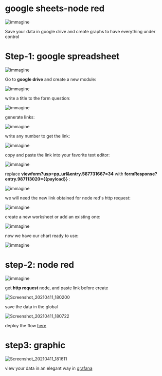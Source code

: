 # google sheets-node red

![immagine](https://user-images.githubusercontent.com/68069659/106394915-96a2e400-63ff-11eb-9a4c-f2beeb6d3eff.png)

Save your data in google drive and create graphs to have everything under control

# Step-1: google spreadsheet

![immagine](https://user-images.githubusercontent.com/68069659/106394419-c7354e80-63fc-11eb-8f7c-2c15818dfad4.png)

Go to **google drive** and create a new module:

![immagine](https://user-images.githubusercontent.com/68069659/106382302-ea410d80-63be-11eb-972d-2c2c17c7064f.png)

write a title to the form question:

![immagine](https://user-images.githubusercontent.com/68069659/106389578-4ff3c080-63e4-11eb-9179-650fbb6fdd73.png)

generate links:

![immagine](https://user-images.githubusercontent.com/68069659/106383391-ecf33100-63c5-11eb-96f9-42992e1adb18.png)

write any number to get the link:


![immagine](https://user-images.githubusercontent.com/68069659/106389920-38b5d280-63e6-11eb-9c99-1e3bafd409e3.png)

copy and paste the link into your favorite text editor:

![immagine](https://user-images.githubusercontent.com/68069659/106390138-37d17080-63e7-11eb-82c2-e071b418faa1.png)

replace **viewform?usp=pp_url&entry.587731667=34**  with  **formResponse?entry.987113020={{payload}}** :

![immagine](https://user-images.githubusercontent.com/68069659/106390176-6b13ff80-63e7-11eb-8cce-d268c85dcc0f.png)

we will need the new link obtained for node red's http request:

![immagine](https://user-images.githubusercontent.com/68069659/106384047-617b9f00-63c9-11eb-9ee7-009fe896ed80.png)

create a new worksheet or add an existing one:

![immagine](https://user-images.githubusercontent.com/68069659/106384199-eebef380-63c9-11eb-8fd7-eb4996224b6d.png)

now we have our chart ready to use:

![immagine](https://user-images.githubusercontent.com/68069659/106384288-54ab7b00-63ca-11eb-8c2b-18292536e6b7.png)



# step-2: node red


![immagine](https://user-images.githubusercontent.com/68069659/106384407-fc28ad80-63ca-11eb-87f5-9fcad3e43e04.png)

get  **http request** node, and paste link before create

![Screenshot_20210411_180200](https://user-images.githubusercontent.com/68069659/114311733-3495e780-9af0-11eb-8831-e8de83e538c2.png)

 save the data in the global




![Screenshot_20210411_180722](https://user-images.githubusercontent.com/68069659/114311876-d9b0c000-9af0-11eb-94ac-63944a78475d.png)



deploy the flow [here](https://github.com/william89731/google-fogli/blob/main/flow%20http%20request)


# step3: graphic

![Screenshot_20210411_181611](https://user-images.githubusercontent.com/68069659/114312179-0b765680-9af2-11eb-9b0e-c7ced657c11a.png)

view your data in an elegant way in [grafana](https://grafana.com/)


